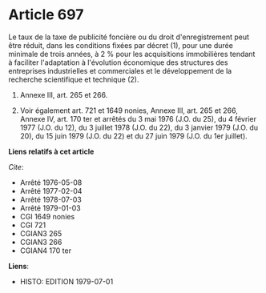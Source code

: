 # Article 697

Le taux de la taxe de publicité foncière ou du droit d'enregistrement peut être réduit, dans les conditions fixées par décret
(1), pour une durée minimale de trois années, à 2 % pour les acquisitions immobilières tendant à faciliter l'adaptation à
l'évolution économique des structures des entreprises industrielles et commerciales et le développement de la recherche
scientifique et technique (2).

1)  Annexe III, art. 265 et 266.

2)  Voir également art. 721 et 1649 nonies, Annexe III, art. 265 et 266, Annexe IV, art. 170 ter et arrêtés du 3 mai 1976
(J.O. du 25), du 4 février 1977 (J.O. du 12), du 3 juillet 1978 (J.O. du 22), du 3 janvier 1979 (J.O. du 20), du 15 juin 1979
(J.O. du 22) et du 27 juin 1979 (J.O. du 1er juillet).

**Liens relatifs à cet article**

_Cite_:

  - Arrêté 1976-05-08
  - Arrêté 1977-02-04
  - Arrêté 1978-07-03
  - Arrêté 1979-01-03
  - CGI 1649 nonies
  - CGI 721
  - CGIAN3 265
  - CGIAN3 266
  - CGIAN4 170 ter

**Liens**:

  - HISTO: EDITION 1979-07-01
